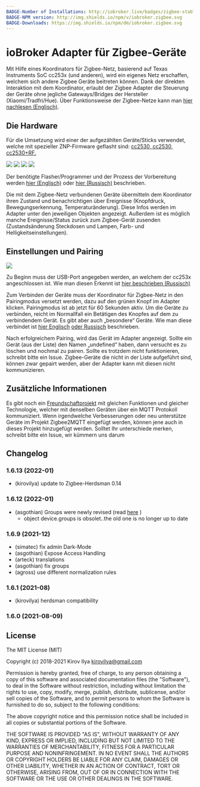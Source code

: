 ```yaml
---
BADGE-Number of Installations: http://iobroker.live/badges/zigbee-stable.svg
BADGE-NPM version: http://img.shields.io/npm/v/iobroker.zigbee.svg
BADGE-Downloads: https://img.shields.io/npm/dm/iobroker.zigbee.svg
---
```

# ioBroker Adapter für Zigbee-Geräte
Mit Hilfe eines Koordinators für Zigbee-Netz, basierend auf Texas Instruments SoC cc253x (und anderen), wird ein eigenes Netz erschaffen, welchem sich andere Zigbee Geräte beitreten können. Dank der direkten Interaktion mit dem Koordinator, erlaubt der Zigbee Adapter die Steuerung der Geräte ohne jegliche Gateways/Bridges der Hersteller (Xiaomi/Tradfri/Hue). Über Funktionsweise der Zigbee-Netze kann man [hier nachlesen (Englisch)](https://github.com/Koenkk/zigbee2mqtt/wiki/ZigBee-network).

## Die Hardware
Für die Umsetzung wird einer der aufgezählten Geräte/Sticks verwendet, welche mit spezieller ZNP-Firmware geflasht sind: [cc2530, cc2530, cc2530+RF.](https://github.com/Koenkk/zigbee2mqtt/wiki/Supported-sniffer-devices#zigbee-coordinator)

![](img/CC2531.png)
![](img/sku_429478_2.png)
![](img/sku_429601_2.png)
![](img/CC2591.png)

Der benötigte Flasher/Programmer und der Prozess der Vorbereitung werden [hier (Englisch)](https://github.com/Koenkk/zigbee2mqtt/wiki/Getting-started) oder [hier (Russisch)](https://github.com/kirovilya/ioBroker.zigbee/wiki/%D0%9F%D1%80%D0%BE%D1%88%D0%B8%D0%B2%D0%BA%D0%B0) beschrieben. 

Die mit dem Zigbee-Netz verbundenen Geräte übermitteln dem Koordinator ihren Zustand und benachrichtigen über Ereignisse (Knopfdruck, Bewegungserkennung, Temperaturänderung). Diese Infos werden im Adapter unter den jeweiligen Objekten angezeigt. Außerdem ist es möglich manche Ereignisse/Status zurück zum Zigbee-Gerät zusenden (Zustandsänderung Steckdosen und Lampen, Farb- und Helligkeitseinstellungen).

## Einstellungen und Pairing
![](https://raw.githubusercontent.com/kirovilya/files/master/config.PNG)

Zu Beginn muss der USB-Port angegeben werden, an welchem der cc253x angeschlossen ist. Wie man diesen Erkennt ist [hier beschrieben (Russisch)](https://github.com/kirovilya/ioBroker.zigbee/wiki#%D0%9D%D0%B0%D1%81%D1%82%D1%80%D0%BE%D0%B9%D0%BA%D0%B0-%D0%B0%D0%B4%D0%B0%D0%BF%D1%82%D0%B5%D1%80%D0%B0)

Zum Verbinden der Geräte muss der Koordinator für Zigbee-Netz in den Pairingmodus versetzt werden, dazu auf den grünen Knopf im Adapter klicken. Pairingmodus ist ab jetzt für 60 Sekunden aktiv. Um die Geräte zu verbinden, reicht im Normallfall ein Betätigen des Knopfes auf dem zu verbindendem Gerät. Es gibt aber auch „besondere“ Geräte. Wie man diese verbindet ist [hier Englisch](https://github.com/Koenkk/zigbee2mqtt/wiki/Pairing-devices) [oder Russisch](https://github.com/kirovilya/ioBroker.zigbee/wiki#%D0%9F%D0%BE%D0%B4%D0%B4%D0%B5%D1%80%D0%B6%D0%B8%D0%B2%D0%B0%D0%B5%D0%BC%D1%8B%D0%B5-%D1%83%D1%81%D1%82%D1%80%D0%BE%D0%B9%D1%81%D1%82%D0%B2%D0%B0) beschrieben.

Nach erfolgreichem Pairing, wird das Gerät im Adapter angezeigt. Sollte ein Gerät (aus der Liste) den Namen „undefined“ haben, dann versucht es zu löschen und nochmal zu pairen. Sollte es trotzdem nicht funktionieren, schreibt bitte ein Issue.
Zigbee-Geräte die nicht in der Liste aufgeführt sind, können zwar gepairt werden, aber der Adapter kann mit diesen nicht kommunizieren.

## Zusätzliche Informationen
Es gibt noch ein [Freundschaftprojekt](https://github.com/koenkk/zigbee2mqtt) mit gleichen Funktionen und gleicher Technologie, welcher mit denselben Geräten über ein MQTT Protokoll kommuniziert. Wenn irgendwelche Verbesserungen oder neu unterstütze Geräte im Projekt Zigbee2MQTT eingefügt werden, können jene auch in dieses Projekt hinzugefügt werden. Solltet Ihr unterschiede merken, schreibt bitte ein Issue, wir kümmern uns darum

## Changelog
### 1.6.13 (2022-01)

* (kirovilya) update to Zigbee-Herdsman 0.14

### 1.6.12 (2022-01)
* (asgothian) Groups were newly revised (read [here](https://github.com/ioBroker/ioBroker.zigbee/pull/1327) )
   -  object device.groups is obsolet..the old one is no longer up to date


### 1.6.9 (2021-12)
* (simatec) fix admin Dark-Mode
* (asgothian) Expose Access Handling
* (arteck) translations
* (asgothian) fix groups
* (agross) use different normalization rules

### 1.6.1 (2021-08)
* (kirovilya) herdsman compatibility

### 1.6.0 (2021-08-09)

## License
The MIT License (MIT)

Copyright (c) 2018-2021 Kirov Ilya <kirovilya@gmail.com>

Permission is hereby granted, free of charge, to any person obtaining a copy
of this software and associated documentation files (the "Software"), to deal
in the Software without restriction, including without limitation the rights
to use, copy, modify, merge, publish, distribute, sublicense, and/or sell
copies of the Software, and to permit persons to whom the Software is
furnished to do so, subject to the following conditions:

The above copyright notice and this permission notice shall be included in
all copies or substantial portions of the Software.

THE SOFTWARE IS PROVIDED "AS IS", WITHOUT WARRANTY OF ANY KIND, EXPRESS OR
IMPLIED, INCLUDING BUT NOT LIMITED TO THE WARRANTIES OF MERCHANTABILITY,
FITNESS FOR A PARTICULAR PURPOSE AND NONINFRINGEMENT. IN NO EVENT SHALL THE
AUTHORS OR COPYRIGHT HOLDERS BE LIABLE FOR ANY CLAIM, DAMAGES OR OTHER
LIABILITY, WHETHER IN AN ACTION OF CONTRACT, TORT OR OTHERWISE, ARISING FROM,
OUT OF OR IN CONNECTION WITH THE SOFTWARE OR THE USE OR OTHER DEALINGS IN
THE SOFTWARE.